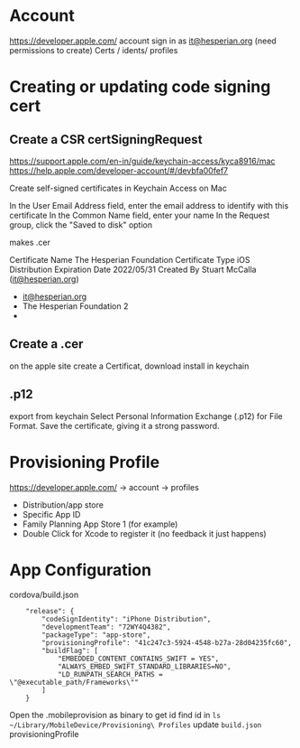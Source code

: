 # Account
https://developer.apple.com/
account
sign in as it@hesperian.org (need permissions to create)
Certs / idents/ profiles

# Creating or updating code signing cert

## Create a CSR certSigningRequest

https://support.apple.com/en-in/guide/keychain-access/kyca8916/mac
https://help.apple.com/developer-account/#/devbfa00fef7

Create self-signed certificates in Keychain Access on Mac

In the User Email Address field, enter the email address to identify with this certificate
In the Common Name field, enter your name
In the Request group, click the "Saved to disk" option

makes .cer

Certificate Name
The Hesperian Foundation
Certificate Type
iOS Distribution
Expiration Date
2022/05/31
Created By
Stuart McCalla (it@hesperian.org)


* it@hesperian.org
* The Hesperian Foundation 2
* <blank>

## Create a .cer
on the apple site create a Certificat, download install in keychain

## .p12
export from keychain
Select Personal Information Exchange (.p12) for File Format.
Save the certificate, giving it a strong password.

# Provisioning Profile
https://developer.apple.com/ -> account -> profiles


* Distribution/app store
* Specific App ID
* Family Planning App Store 1 (for example)
* Double Click for Xcode to register it (no feedback it just happens)

# App Configuration

 cordova/build.json   
    
        "release": {
            "codeSignIdentity": "iPhone Distribution",
            "developmentTeam": "72WY4Q4382",
            "packageType": "app-store",
            "provisioningProfile": "41c247c3-5924-4548-b27a-28d04235fc60",
            "buildFlag": [
                "EMBEDDED_CONTENT_CONTAINS_SWIFT = YES",
                "ALWAYS_EMBED_SWIFT_STANDARD_LIBRARIES=NO",
                "LD_RUNPATH_SEARCH_PATHS = \"@executable_path/Frameworks\""
            ]
        }

Open the .mobileprovision as binary to get id
find id in `ls ~/Library/MobileDevice/Provisioning\ Profiles`
update `build.json` provisioningProfile



